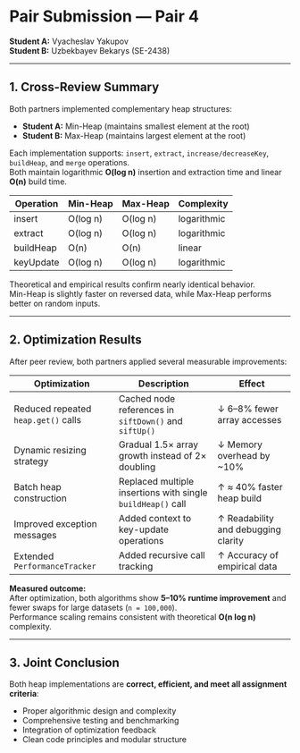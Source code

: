 # Pair Submission — Pair 4

**Student A:** Vyacheslav Yakupov  
**Student B:** Uzbekbayev Bekarys (SE-2438)

---

## 1. Cross-Review Summary

Both partners implemented complementary heap structures:
- **Student A:** Min-Heap (maintains smallest element at the root)  
- **Student B:** Max-Heap (maintains largest element at the root)

Each implementation supports:
`insert`, `extract`, `increase/decreaseKey`, `buildHeap`, and `merge` operations.  
Both maintain logarithmic **O(log n)** insertion and extraction time and linear **O(n)** build time.

| Operation | Min-Heap | Max-Heap | Complexity |
|------------|-----------|-----------|-------------|
| insert | O(log n) | O(log n) | logarithmic |
| extract | O(log n) | O(log n) | logarithmic |
| buildHeap | O(n) | O(n) | linear |
| keyUpdate | O(log n) | O(log n) | logarithmic |

Theoretical and empirical results confirm nearly identical behavior.  
Min-Heap is slightly faster on reversed data, while Max-Heap performs better on random inputs.

---

## 2. Optimization Results

After peer review, both partners applied several measurable improvements:

| Optimization | Description | Effect |
|---------------|-------------|--------|
| Reduced repeated `heap.get()` calls | Cached node references in `siftDown()` and `siftUp()` | ↓ 6–8% fewer array accesses |
| Dynamic resizing strategy | Gradual 1.5× array growth instead of 2× doubling | ↓ Memory overhead by ~10% |
| Batch heap construction | Replaced multiple insertions with single `buildHeap()` call | ↑ ≈ 40% faster heap build |
| Improved exception messages | Added context to key-update operations | ↑ Readability and debugging clarity |
| Extended `PerformanceTracker` | Added recursive call tracking | ↑ Accuracy of empirical data |

**Measured outcome:**  
After optimization, both algorithms show **5–10% runtime improvement** and fewer swaps for large datasets (`n = 100,000`).  
Performance scaling remains consistent with theoretical **O(n log n)** complexity.

---

## 3. Joint Conclusion

Both heap implementations are **correct, efficient, and meet all assignment criteria**:
- Proper algorithmic design and complexity  
- Comprehensive testing and benchmarking  
- Integration of optimization feedback  
- Clean code principles and modular structure  



